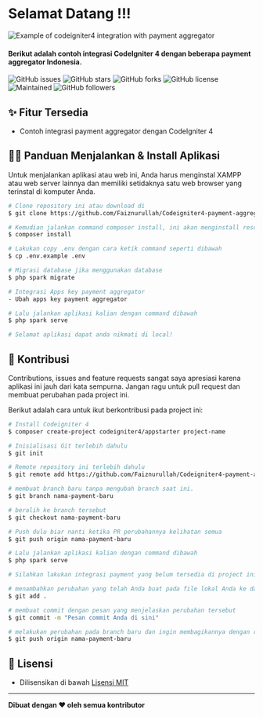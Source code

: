 # Selamat Datang !!!

![Example of codeigniter4 integration with payment aggregator](https://github.com/Faiznurullah/Codeigniter4-payment-aggregator/assets/59213454/233511dc-ffab-4188-bdc5-d3c6c2ac04ff)

#### Berikut adalah contoh integrasi CodeIgniter 4 dengan beberapa payment aggregator Indonesia.

![GitHub issues](https://img.shields.io/github/issues/faiznurullah/sidalah?style=flat-square)
![GitHub stars](https://img.shields.io/github/stars/faiznurullah/sidalah?style=flat-square)
![GitHub forks](https://img.shields.io/github/forks/faiznurullah/sidalah?style=flat-square)
![GitHub license](https://img.shields.io/github/license/faiznurullah/sidalah?style=flat-square)
![Maintained](https://img.shields.io/badge/maintained%3F-no-red.svg?style=flat-square)
![GitHub followers](https://img.shields.io/github/followers/faiznurullah.svg?style=flat-square&label=followers)

## ✨ Fitur Tersedia
- Contoh integrasi payment aggregator dengan CodeIgniter 4

## 🐱‍💻 Panduan Menjalankan & Install Aplikasi
Untuk menjalankan aplikasi atau web ini, Anda harus menginstal XAMPP atau web server lainnya dan memiliki setidaknya satu web browser yang terinstal di komputer Anda.

```bash
# Clone repository ini atau download di
$ git clone https://github.com/Faiznurullah/Codeigniter4-payment-aggregator.git

# Kemudian jalankan command composer install, ini akan menginstall resources yang laravel butuhkan
$ composer install

# Lakukan copy .env dengan cara ketik command seperti dibawah 
$ cp .env.example .env

# Migrasi database jika menggunakan database
$ php spark migrate

# Integrasi Apps key payment aggregator
- Ubah apps key payment aggregator

# Lalu jalankan aplikasi kalian dengan command dibawah
$ php spark serve

# Selamat aplikasi dapat anda nikmati di local!

```


## 🤝 Kontribusi

Contributions, issues and feature requests sangat saya apresiasi karena aplikasi ini jauh dari kata sempurna. Jangan ragu untuk pull request dan membuat perubahan pada project ini.

Berikut adalah cara untuk ikut berkontribusi pada project ini:


```bash
# Install Codeigniter 4
$ composer create-project codeigniter4/appstarter project-name

# Inisialisasi Git terlebih dahulu
$ git init

# Remote repository ini terlebih dahulu
$ git remote add https://github.com/Faiznurullah/Codeigniter4-payment-aggregator.git

# membuat branch baru tanpa mengubah branch saat ini.
$ git branch nama-payment-baru

# beralih ke branch tersebut 
$ git checkout nama-payment-baru

# Push dulu biar nanti ketika PR perubahannya kelihatan semua
$ git push origin nama-payment-baru

# Lalu jalankan aplikasi kalian dengan command dibawah
$ php spark serve

# Silahkan lakukan integrasi payment yang belum tersedia di project ini

# menambahkan perubahan yang telah Anda buat pada file lokal Anda ke dalam staging area
$ git add .

# membuat commit dengan pesan yang menjelaskan perubahan tersebut
$ git commit -m "Pesan commit Anda di sini"

# melakukan perubahan pada branch baru dan ingin membagikannya dengan repositori
$ git push origin nama-payment-baru


```


## 📝 Lisensi

- Dilisensikan di bawah [Lisensi MIT](https://opensource.org/licenses/MIT)

---

**Dibuat dengan ❤️ oleh semua kontributor**


